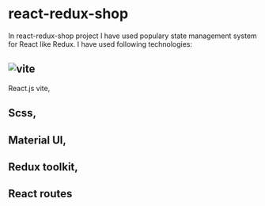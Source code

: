 # react-redux-shop
In react-redux-shop project I have used populary state management system for React like Redux.
I have used following technologies:
## ![vite](https://github.com/DawidMura/react-redux-shop/assets/89196594/ba36b356-e4d4-4e2a-95ae-ee7b86d98c3a)
 React.js vite,
## Scss,
## Material UI,
## Redux toolkit,
## React routes
